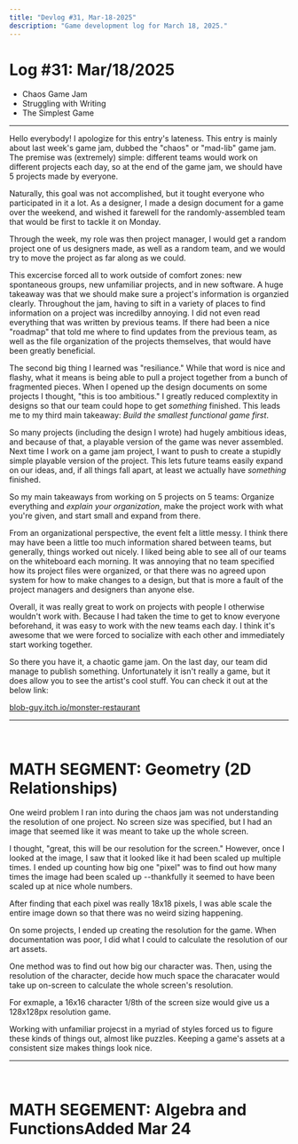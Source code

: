 ```yaml
---
title: "Devlog #31, Mar-18-2025"
description: "Game development log for March 18, 2025."
---
```


# Log <span class="date">#</span>31: <span class="date">Mar/18/2025</span>

<ul>
<li class="summary">Chaos Game Jam</li>
<li class="summary">Struggling with Writing</li>
<li class="summary">The Simplest Game</li>
</ul>

---

Hello everybody! I apologize for this entry's lateness. This entry is mainly about last week's game jam, dubbed the "chaos" or "mad-lib" game jam. The premise was (extremely) simple: different teams would work on different projects each day, so at the end of the game jam, we should have 5 projects made by everyone.

Naturally, this goal was not accomplished, but it tought everyone who participated in it a lot. As a designer, I made a design document for a game over the weekend, and wished it farewell for the randomly-assembled team that would be first to tackle it on Monday.

Through the week, my role was then project manager, I would get a random project one of us designers made, as well as a random team, and we would try to move the project as far along as we could.

This excercise forced all to work outside of comfort zones: new spontaneous groups, new unfamiliar projects, and in new software. A huge takeaway was that we should make sure a project's information is organzied clearly. Throughout the jam, having to sift in a variety of places to find information on a project was incredilby annoying. I did not even read everything that was written by previous teams. If there had been a nice "roadmap" that told me where to find updates from the previous team, as well as the file organization of the projects themselves, that would have been greatly beneficial.

The second big thing I learned was "resiliance." While that word is nice and flashy, what it means is being able to pull a project together from a bunch of fragmented pieces. When I opened up the design documents on some projects I thought, "this is too ambitious." I greatly reduced complextity in designs so that our team could hope to get <i>something</i> finished. This leads me to my third main takeaway: <i>Build the smallest functional game first</i>.

So many projects (including the design I wrote) had hugely ambitious ideas, and because of that, a playable version of the game was never assembled. Next time I work on a game jam project, I want to push to create a stupidly simple playable version of the project. This lets future teams easily expand on our ideas, and, if all things fall apart, at least we actually have <i>something</i> finished.

So my main takeaways from working on 5 projects on 5 teams: Organize everything and <i>explain your organization</i>, make the project work with what you're given, and start small and expand from there.

From an organizational perspective, the event felt a little messy. I think there may have been a little too much information shared between teams, but generally, things worked out nicely. I liked being able to see all of our teams on the whiteboard each morning. It was annoying that no team specified how its project files were organized, or that there was no agreed upon system for how to make changes to a design, but that is more a fault of the project managers and designers than anyone else.

Overall, it was really great to work on projects with people I otherwise wouldn't work with. Because I had taken the time to get to know everyone beforehand, it was easy to work with the new teams each day. I think it's awesome that we were forced to socialize with each other and immediately start working together.

So there you have it, a chaotic game jam. On the last day, our team did manage to publish something. Unfortunately it isn't really a game, but it does allow you to see the artist's cool stuff. You can check it out at the below link:

<a href="https://blob-guy.itch.io/monster-restaurant">blob-guy.itch.io/monster-restaurant</a>

<hr />
<br />

<h1>MATH SEGMENT: Geometry (2D Relationships)</h1>

One weird problem I ran into during the chaos jam was not understanding the resolution of one project. No screen size was specified, but I had an image that seemed like it was meant to take up the whole screen.

I thought, "great, this will be our resolution for the screen." However, once I looked at the image, I saw that it looked like it had been scaled up multiple times. I ended up counting how big one "pixel" was to find out how many times the image had been scaled up --thankfully it seemed to have been scaled up at nice whole numbers.

After finding that each pixel was really 18x18 pixels, I was able scale the entire image down so that there was no weird sizing happening.

On some projects, I ended up creating the resolution for the game. When documentation was poor, I did what I could to calculate the resolution of our art assets.

One method was to find out how big our character was. Then, using the resolution of the character, decide how much space the characater would take up on-screen to calculate the whole screen's resolution.

For exmaple, a 16x16 character 1/8th of the screen size would give us a 128x128px resolution game.

Working with unfamiliar projecst in a myriad of styles forced us to figure these kinds of things out, almost like puzzles. Keeping a game's assets at a consistent size makes things look nice.

<hr />
<br />

<h1>MATH SEGEMENT: Algebra and Functions<span class="date">Added Mar 24</span></h1>

